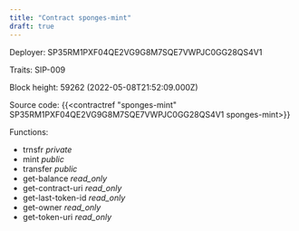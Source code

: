 ```yaml
---
title: "Contract sponges-mint"
draft: true
---
```

Deployer: SP35RM1PXF04QE2VG9G8M7SQE7VWPJC0GG28QS4V1

Traits:
SIP-009 



Block height: 59262 (2022-05-08T21:52:09.000Z)

Source code: {{<contractref "sponges-mint" SP35RM1PXF04QE2VG9G8M7SQE7VWPJC0GG28QS4V1 sponges-mint>}}

Functions:

* trnsfr _private_
* mint _public_
* transfer _public_
* get-balance _read_only_
* get-contract-uri _read_only_
* get-last-token-id _read_only_
* get-owner _read_only_
* get-token-uri _read_only_
